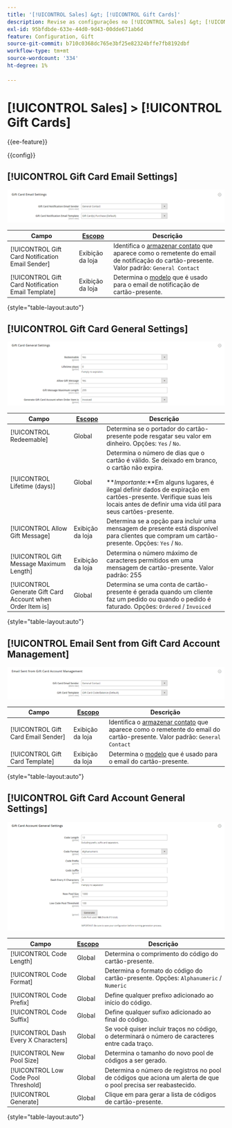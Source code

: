 ```yaml
---
title: '[!UICONTROL Sales] &gt; [!UICONTROL Gift Cards]'
description: Revise as configurações no [!UICONTROL Sales] &gt; [!UICONTROL Gift Cards] página do Administrador do Commerce.
exl-id: 95bfdbde-633e-44d0-9d43-00dde671ab6d
feature: Configuration, Gift
source-git-commit: b710c0368dc765e3bf25e82324bffe7fb8192dbf
workflow-type: tm+mt
source-wordcount: '334'
ht-degree: 1%

---
```


# [!UICONTROL Sales] > [!UICONTROL Gift Cards]

{{ee-feature}}

{{config}}

## [!UICONTROL Gift Card Email Settings]

![Configurações de email do cartão-presente](./assets/gift-cards-gift-card-email-settings.png)<!-- zoom -->

<!-- [Gift Card Email Settings](https://docs.magento.com/user-guide/catalog/product-gift-card-account-configuration.html) -->

| Campo | [Escopo](../../getting-started/websites-stores-views.md#scope-settings) | Descrição |
|--- |--- |--- |
| [!UICONTROL Gift Card Notification Email Sender] | Exibição da loja | Identifica o [armazenar contato](../../getting-started/store-details.md#store-email-addresses) que aparece como o remetente do email de notificação do cartão-presente. Valor padrão: `General Contact` |
| [!UICONTROL Gift Card Notification Email Template] | Exibição da loja | Determina o [modelo](../../systems/email-templates.md) que é usado para o email de notificação de cartão-presente. |

{style="table-layout:auto"}

## [!UICONTROL Gift Card General Settings]

![Configurações Gerais de Cartão-presente](./assets/gift-cards-gift-card-general-settings.png)<!-- zoom -->

<!-- [Gift Card General Settings](https://docs.magento.com/user-guide/catalog/product-gift-card-account-configuration.html) -->

| Campo | [Escopo](../../getting-started/websites-stores-views.md#scope-settings) | Descrição |
|--- |--- |--- |
| [!UICONTROL Redeemable] | Global | Determina se o portador do cartão-presente pode resgatar seu valor em dinheiro. Opções: `Yes` / `No`. |
| [!UICONTROL Lifetime (days)] | Global | Determina o número de dias que o cartão é válido. Se deixado em branco, o cartão não expira. <br/><br/>**_Importante:_**Em alguns lugares, é ilegal definir dados de expiração em cartões-presente. Verifique suas leis locais antes de definir uma vida útil para seus cartões-presente. |
| [!UICONTROL Allow Gift Message] | Exibição da loja | Determina se a opção para incluir uma mensagem de presente está disponível para clientes que compram um cartão-presente. Opções: `Yes` / `No`. |
| [!UICONTROL Gift Message Maximum Length] | Exibição da loja | Determina o número máximo de caracteres permitidos em uma mensagem de cartão-presente. Valor padrão: 255 |
| [!UICONTROL Generate Gift Card Account when Order Item is] | Global | Determina se uma conta de cartão-presente é gerada quando um cliente faz um pedido ou quando o pedido é faturado. Opções: `Ordered` / `Invoiced` |

{style="table-layout:auto"}

## [!UICONTROL Email Sent from Gift Card Account Management]

![Email enviado do gerenciamento de conta de cartão-presente](./assets/gift-cards-email-sent-from-account.png)<!-- zoom -->

<!-- [Email Sent from Gift Card Account Management](https://docs.magento.com/user-guide/catalog/product-gift-card-account-configuration.html) -->

| Campo | [Escopo](../../getting-started/websites-stores-views.md#scope-settings) | Descrição |
|--- |--- |--- |
| [!UICONTROL Gift Card Email Sender] | Exibição da loja | Identifica o [armazenar contato](../../getting-started/store-details.md#store-email-addresses) que aparece como o remetente do email do cartão-presente. Valor padrão: `General Contact` |
| [!UICONTROL Gift Card Template] | Exibição da loja | Determina o [modelo](../../systems/email-templates.md) que é usado para o email do cartão-presente. |

{style="table-layout:auto"}

## [!UICONTROL Gift Card Account General Settings]

![Configurações gerais da conta de cartão-presente](./assets/gift-cards-gift-card-account-general-settings.png)<!-- zoom -->

<!-- [Gift Card Account General Settings](https://docs.magento.com/user-guide/catalog/product-gift-card-account-configuration.html) -->

| Campo | [Escopo](../../getting-started/websites-stores-views.md#scope-settings) | Descrição |
|--- |--- |--- |
| [!UICONTROL Code Length] | Global | Determina o comprimento do código do cartão-presente. |
| [!UICONTROL Code Format] | Global | Determina o formato do código do cartão-presente. Opções: `Alphanumeric` / `Numeric` |
| [!UICONTROL Code Prefix] | Global | Define qualquer prefixo adicionado ao início do código. |
| [!UICONTROL Code Suffix] | Global | Define qualquer sufixo adicionado ao final do código. |
| [!UICONTROL Dash Every X Characters] | Global | Se você quiser incluir traços no código, o determinará o número de caracteres entre cada traço. |
| [!UICONTROL New Pool Size] | Global | Determina o tamanho do novo pool de códigos a ser gerado. |
| [!UICONTROL Low Code Pool Threshold] | Global | Determina o número de registros no pool de códigos que aciona um alerta de que o pool precisa ser reabastecido. |
| [!UICONTROL Generate] | Global | Clique em para gerar a lista de códigos de cartão-presente. |

{style="table-layout:auto"}
